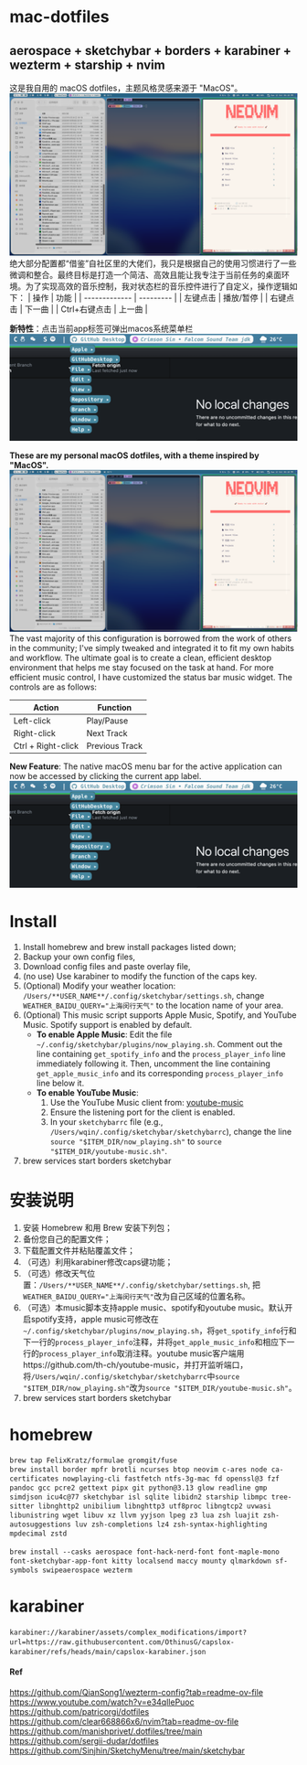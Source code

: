 # mac-dotfiles
## aerospace + sketchybar + borders + karabiner + wezterm + starship + nvim
这是我自用的 macOS dotfiles，主题风格灵感来源于 "MacOS"。
![image](https://github.com/OthinusG/mac-dotfiles/blob/main/readmefiles/insert.png)
绝大部分配置都“借鉴”自社区里的大佬们，我只是根据自己的使用习惯进行了一些微调和整合。最终目标是打造一个简洁、高效且能让我专注于当前任务的桌面环境。为了实现高效的音乐控制，我对状态栏的音乐控件进行了自定义，操作逻辑如下：
| 操作          | 功能      |
| ------------- | --------- |
| 左键点击      | 播放/暂停 |
| 右键点击      | 下一曲    |
| Ctrl+右键点击 | 上一曲    |

**新特性**：点击当前app标签可弹出macos系统菜单栏
![image](https://github.com/OthinusG/mac-dotfiles/blob/main/readmefiles/insert2.png)

**These are my personal macOS dotfiles, with a theme inspired by "MacOS".**
![image](https://github.com/OthinusG/mac-dotfiles/blob/main/readmefiles/insert.png)
The vast majority of this configuration is borrowed from the work of others in the community; I've simply tweaked and integrated it to fit my own habits and workflow. The ultimate goal is to create a clean, efficient desktop environment that helps me stay focused on the task at hand.
For more efficient music control, I have customized the status bar music widget. The controls are as follows:

| Action             | Function       |
| ------------------ | -------------- |
| Left-click         | Play/Pause     |
| Right-click        | Next Track     |
| Ctrl + Right-click | Previous Track |


**New Feature**: The native macOS menu bar for the active application can now be accessed by clicking the current app label.
![image](https://github.com/OthinusG/mac-dotfiles/blob/main/readmefiles/insert2.png)

# Install
1. Install homebrew and brew install packages listed down;
2. Backup your own config files,
3. Download config files and paste overlay file,
4. (no use) Use karabiner to modify the function of the caps key.
5. (Optional) Modify your weather location: `/Users/**USER_NAME**/.config/sketchybar/settings.sh`, change `WEATHER_BAIDU_QUERY="上海闵行天气"` to the location name of your area.
6. (Optional) This music script supports Apple Music, Spotify, and YouTube Music. Spotify support is enabled by default.
   - **To enable Apple Music**: Edit the file `~/.config/sketchybar/plugins/now_playing.sh`. Comment out the line containing `get_spotify_info` and the `process_player_info` line immediately following it. Then, uncomment the line containing `get_apple_music_info` and its corresponding `process_player_info` line below it.
   - **To enable YouTube Music**:
     1. Use the YouTube Music client from: [youtube-music](https://github.com/th-ch/youtube-music)
     2. Ensure the listening port for the client is enabled.
     3. In your `sketchybarrc` file (e.g., `/Users/wqin/.config/sketchybar/sketchybarrc`), change the line `source "$ITEM_DIR/now_playing.sh"` to `source "$ITEM_DIR/youtube-music.sh"`.
7. brew services start borders sketchybar
# 安装说明
1. 安装 Homebrew 和用 Brew 安装下列包；
2. 备份您自己的配置文件；
3. 下载配置文件并粘贴覆盖文件；
4. （可选）利用karabiner修改caps键功能；
5. （可选）修改天气位置：`/Users/**USER_NAME**/.config/sketchybar/settings.sh`, 把`WEATHER_BAIDU_QUERY="上海闵行天气"`改为自己区域的位置名称。
6. （可选）本music脚本支持apple music、spotify和youtube music。默认开启spotify支持，apple music可修改在`~/.config/sketchybar/plugins/now_playing.sh`，将`get_spotify_info`行和下一行的`process_player_info`注释，并将`get_apple_music_info`和相应下一行的`process_player_info`取消注释。youtube music客户端用https://github.com/th-ch/youtube-music，并打开监听端口，将`/Users/wqin/.config/sketchybar/sketchybarrc`中`source "$ITEM_DIR/now_playing.sh"`改为`source "$ITEM_DIR/youtube-music.sh"`。
7. brew services start borders sketchybar
# homebrew
```
brew tap FelixKratz/formulae gromgit/fuse
brew install border mpfr brotli ncurses btop neovim c-ares node ca-certificates nowplaying-cli fastfetch ntfs-3g-mac fd openssl@3 fzf pandoc gcc pcre2 gettext pipx git python@3.13 glow readline gmp simdjson icu4c@77 sketchybar isl sqlite libidn2 starship libmpc tree-sitter libnghttp2 unibilium libnghttp3 utf8proc libngtcp2 uvwasi libunistring wget libuv xz llvm yyjson lpeg z3 lua zsh luajit zsh-autosuggestions luv zsh-completions lz4 zsh-syntax-highlighting mpdecimal zstd

brew install --casks aerospace font-hack-nerd-font font-maple-mono font-sketchybar-app-font kitty localsend maccy mounty qlmarkdown sf-symbols swipeaerospace wezterm
```
# karabiner
`karabiner://karabiner/assets/complex_modifications/import?url=https://raw.githubusercontent.com/OthinusG/capslox-karabiner/refs/heads/main/capslox-karabiner.json`

#### Ref
https://github.com/QianSong1/wezterm-config?tab=readme-ov-file
https://www.youtube.com/watch?v=e34qllePuoc
https://github.com/patricorgi/dotfiles
https://github.com/clear668866x6/nvim?tab=readme-ov-file
https://github.com/manishprivet/.dotfiles/tree/main
https://github.com/sergii-dudar/dotfiles
https://github.com/Sinjhin/SketchyMenu/tree/main/sketchybar
